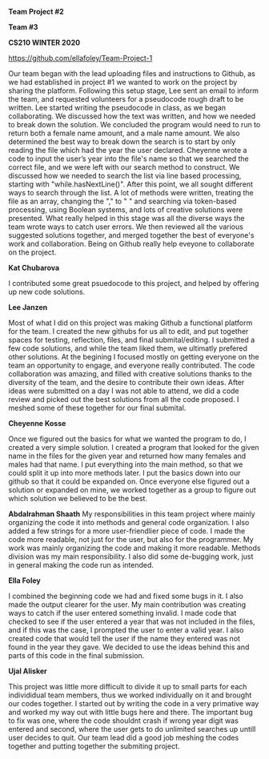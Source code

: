 **Team Project #2**

**Team #3**

**CS210 WINTER 2020**

https://github.com/ellafoley/Team-Project-1

Our team began with the lead uploading files and instructions to Github, as we had established in project #1 we wanted to work on the project by sharing the platform. Following this setup stage, Lee sent an email to inform the team, and requested volunteers for a pseudocode rough draft to be written. Lee started writing the pseudocode in class, as we began collaborating. We discussed how the text was written, and how we needed to break down the solution. We concluded the program would need to run to return both a female name amount, and a male name amount. We also determined the best way to break down the search is to start by only reading the file which had the year the user declared. Cheyenne wrote a code to input the user’s year into the file's name so that we searched the correct file, and we were left with our search method to construct. We discussed how we needed to search the list via line based processing, starting with "while.hasNextLine()". After this point, we all sought different ways to search through the list. A lot of methods were written, treating the file as an array, changing the "," to " " and searching via token-based processing, using Boolean systems, and lots of creative solutions were presented. What really helped in this stage was all the diverse ways the team wrote ways to catch user errors. We then reviewed all the various suggested solutions together, and merged together the best of everyone's work and collaboration. Being on Github really help eveyone to collaborate on the project.

**Kat Chubarova**

I contributed some great psuedocode to this project, and helped by offering up new code solutions.

**Lee Janzen**

Most of what I did on this project was making Github a functional platform for the team. I created the new githubs for us all to edit, and put together spaces for testing, reflection, files, and final submital/editing. I submitted a few code solutions, and while the team liked them, we ultimatly prefered other solutions. At the begining I focused mostly on getting everyone on the team an opportunity to engage, and everyone really contributed. The code collaboration was amazing, and filled with creative solutions thanks to the diversity of the team, and the desire to contribute their own ideas. After ideas were submitted on a day I was not able to attend, we did a code review and picked out the best solutions from all the code proposed. I meshed some of these together for our final submital.

**Cheyenne Kosse**

Once we figured out the basics for what we wanted the program to do, I created a very simple solution. I created a program that looked for the given name in the files for the given year and returned how many females and males had that name. I put everything into the main method, so that we could split it up into more methods later. I put the basics down into our github so that it could be expanded on. Once everyone else figured out a solution or expanded on mine, we worked together as a group to figure out which solution we believed to be the best. 

**Abdalrahman Shaath**
My responsibilities in this team project where mainly organizing the code it into methods and general code organization. I also added a few strings for a more user-friendlier piece of code. I made the code more readable, not just for the user, but also for the programmer. My work was mainly organizing the code and making it more readable. Methods division was my main responsibility. I also did some de-bugging work, just in general making the code run as intended.


**Ella Foley**

I combined the beginning code we had and fixed some bugs in it. I also made the output clearer for the user. My main contribution was creating ways to catch if the user entered something invalid. I made code that checked to see if the user entered a year that was not included in the files, and if this was the case, I prompted the user to enter a valid year. I also created code that would tell the user if the name they entered was not found in the year they gave. We decided to use the ideas behind this and parts of this code in the final submission.

**Ujal Alisker**

This project was little more difficult to divide it up to small parts for each individidual team members, thus we worked individually on it and brought our codes together. I started out by writing the code in a very primative way and worked my way out with little bugs here and there. The important bug to fix was one, where the code shouldnt crash if wrong year digit was entered and second, where the user gets to do unlimited searches up untill user decides to quit. Our team lead did a good job meshing the codes together and putting together the submiting project.
